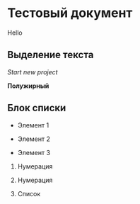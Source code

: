 # Тестовый документ
Hello
## Выделение текста
*Start new project*

**Полужирный**

## Блок списки 
* Элемент 1

* Элемент 2 

* Элемент 3

1. Нумерация

2. Нумерация

3. Список

